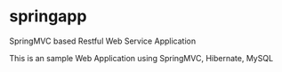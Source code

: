 springapp
=========

SpringMVC based Restful Web Service Application

This is an sample Web Application using SpringMVC, Hibernate, MySQL
